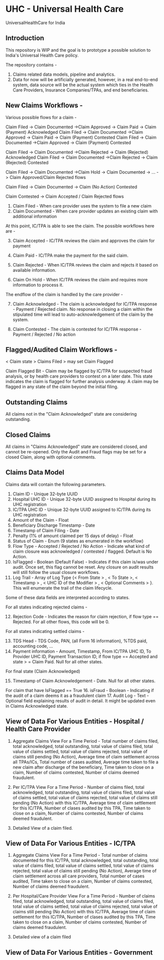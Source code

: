 # UHC - Universal Health Care
UniversalHealthCare for India

Introduction
--------------

This repository is WIP and the goal is to prototype a possible solution to India's Universal Health Care policy. 

The repository contains - 
1. Claims related data models, pipeline and analytics. 
2. Data for now will be artificially generated, however, in a real end-to-end system, data source will be the actual system which ties in the Health Care Providers, Insurance Companies/TPAs, and end beneficiaries.


New Claims Workflows -
-----------------------

Various possible flows for a claim -

Claim Filed -> Claim Documented ->Claim Approved -> Claim Paid -> Claim (Payment) Acknowledged 
Claim Filed -> Claim Documented ->Claim Approved -> Claim Paid -> Claim (Payment) Contested
Claim Filed -> Claim Documented ->Claim Approved -> Claim (Payment) Contested 

Claim Filed -> Claim Documented ->Claim Rejected -> Claim (Rejected) Acknowledged 
Claim Filed -> Claim Documented ->Claim Rejected -> Claim (Rejected) Contested

Claim Filed -> Claim Documented ->Claim Hold -> Claim Documented -> ... -> Claim Approved/Claim Rejected flows

Claim Filed -> Claim Documented -> Claim (No Action) Contested

Claim Contested -> Claim Accepted / Claim Rejected flows

1. Claim Filed - When care provider uses the system to file a new claim
2. Claim Documented - When care provider updates an existing claim with additional information

At this point, IC/TPA is able to see the claim. The possible workflows here are -

3. Claim Accepted - IC/TPA reviews the claim and approves the claim for payment
4. Claim Paid - IC/TPA make the payment for the said claim. 

5. Claim Rejected - When IC/TPA reviews the claim and rejects it based on available information.

6. Claim On Hold - When IC/TPA reviews the claim and requires more information to process it.

The endflow of the claim is handled by the care provider -

7. Claim Acknowledged - The claim is acknowledged for IC/TPA response - Payment / Rejected claim. No response in closing a claim within the stipulated time will lead to auto-acknowledgement of the claim by the system.

8. Claim Contested - The claim is contested for IC/TPA response - Payment / Rejected / No action


Flagged/Audited Claim Workflows -
---------------------------------

< Claim state > Claims Filed > may set Claim Flagged

Claim Flagged Bit - Claim may be flagged by IC/TPA for suspected fraud analysis, or by health care providers to contest on a later date. This state indicates the claim is flagged for further analysis underway.
A claim may be flagged in any state of the claim beyond the initial filing.


Outstanding Claims
-------------------

All claims not in the "Claim Acknowledged" state are considering outstanding.

Closed Claims
--------------

All claims in "Claims Acknowledged" state are considered closed, and cannot be re-opened. Only the Audit and Fraud flags may be set for a closed Claim, along with optional comments.


Claims Data Model
------------------

Claims data will contain the following parameters.

1. Claim ID - Unique 32-byte UUID
2. Hospital UHC ID - Unique 32-byte UUID assigned to Hospital during its UHC registration
3. IC/TPA UHC ID - Unique 32-byte UUID assigned to IC/TPA during its UHC registration
4. Amount of the Claim - Float
5. Beneficiary Discharge Timestamp - Date
6. Timestamp of Claim Filing - Date
7. Penalty (1% of amount claimed per 15 days of delay) - Float
8. Status of Claim - Enum (9 states as enumerated in the workflow)
9. Flow Type  - Accepted / Rejected / No Action - Indicate what kind of claim closure was acknowledged / contested / flagged. Default is No Action.
10. IsFlagged - Boolean (Default False) - Indicates if this claim is/was under audit. Once set, this flag cannot be reset. Any closure on audit results will still follow the usual closure workflows.
11. Log Trail - Array of Log Type {< From State > , < To State >, < Timestamp > , < UHC ID of the Modifier > , < Optional Comments > }. This will enumerate the trail of the claim lifecycle. 

Some of these data fields are interpreted according to states.

For all states indicating rejected claims -

12. Rejection Code - Indicates the reason for claim rejection, if flow type == Rejected. For all other flows, this code will be 0.

For all states indicating settled claims -

13. TDS Head - TDS Code, PAN, (all Form 16 information), %TDS paid, accounting code, ...
14. Payment information - Amount, Timestamp, From IC/TPA UHC ID, To Provider UHC ID, Payment Transaction ID, if flow type == Accepted and state > = Claim Paid. Null for all other states.

For final state (Claim Acknowledged)

15. Timestamp of Claim Acknowledgement - Date. Null for all other states.

For claim that have IsFlagged == True
16. isFraud - Boolean - Indicating if the audit of a claim deems it as a fraudulent claim
17. Audit Log - Text - Optional field explaining results of audit in detail. It might be updated even in Claims Acknowledged state.


View of Data For Various Entities - Hospital / Health Care Provider
---------------------------------------------------------------------

1. Aggregate Claims View For a Time Period - Total number of claims filed, total acknowledged, total outstanding, total value of claims filed, total value of claims settled, total value of claims rejected, total value of claims still pending (No Action), Average time of claim settlement across all TPAs/ICs, Total number of cases audited, Average time taken to file a new claim after discharge of the beneficiary, Time taken to close on a claim, Number of claims contested, Number of claims deemed fraudulent.

2. Per IC/TPA View For a Time Period - Number of claims filed, total acknowledged, total outstanding, total value of claims filed, total value of claims settled, total value of claims rejected, total value of claims still pending (No Action) with this IC/TPA, Average time of claim settlement for this IC/TPA, Number of clases audited by this TPA, Time taken to close on a claim, Number of claims contested, Number of claims deemed fraudulent.

3. Detailed View of a claim filed.


View of Data For Various Entities - IC/TPA
-------------------------------------------

1. Aggregate Claims View For a Time Period - Total number of claims documented for this IC/TPA, total acknowledged, total outstanding, total value of claims filed, total value of claims settled, total value of claims rejected, total value of claims still pending (No Action), Average time of claim settlement across all care providers, Total number of cases audited, Time taken to close on a claim, Number of claims contested, Number of claims deemed fraudulent.

2. Per Hospital/Care Provider View For a Time Period - Number of claims filed, total acknowledged, total outstanding, total value of claims filed, total value of claims settled, total value of claims rejected, total value of claims still pending (No Action) with this IC/TPA, Average time of claim settlement for this IC/TPA, Number of clases audited by this TPA, Time taken to close on a claim, Number of claims contested, Number of claims deemed fraudulent.

3. Detailed view of a claim filed


View of Data For Various Entities - Government
-----------------------------------------------
